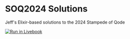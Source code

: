 # SOQ2024 Solutions

Jeff's Elixir-based solutions to the 2024 Stampede of Qode

[![Run in Livebook](https://livebook.dev/badge/v1/blue.svg)](https://livebook.dev/run?url=https%3A%2F%2Fraw.githubusercontent.com%2Fjclement%2Fsoq24-solutions%2Fmain%2Fsoq2024.livemd)
